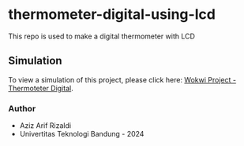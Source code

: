 # thermometer-digital-using-lcd
This repo is used to make a digital thermometer with LCD

## Simulation
To view a simulation of this project, please click here: [Wokwi Project - Thermoteter Digital](https://wokwi.com/projects/396112233877337089).

### Author
- Aziz Arif Rizaldi
- Univertitas Teknologi Bandung - 2024